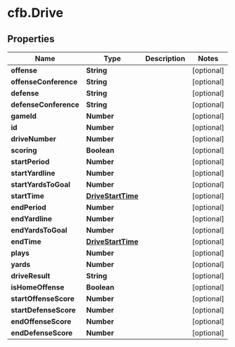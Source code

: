 # cfb.Drive

## Properties
Name | Type | Description | Notes
------------ | ------------- | ------------- | -------------
**offense** | **String** |  | [optional] 
**offenseConference** | **String** |  | [optional] 
**defense** | **String** |  | [optional] 
**defenseConference** | **String** |  | [optional] 
**gameId** | **Number** |  | [optional] 
**id** | **Number** |  | [optional] 
**driveNumber** | **Number** |  | [optional] 
**scoring** | **Boolean** |  | [optional] 
**startPeriod** | **Number** |  | [optional] 
**startYardline** | **Number** |  | [optional] 
**startYardsToGoal** | **Number** |  | [optional] 
**startTime** | [**DriveStartTime**](DriveStartTime.md) |  | [optional] 
**endPeriod** | **Number** |  | [optional] 
**endYardline** | **Number** |  | [optional] 
**endYardsToGoal** | **Number** |  | [optional] 
**endTime** | [**DriveStartTime**](DriveStartTime.md) |  | [optional] 
**plays** | **Number** |  | [optional] 
**yards** | **Number** |  | [optional] 
**driveResult** | **String** |  | [optional] 
**isHomeOffense** | **Boolean** |  | [optional] 
**startOffenseScore** | **Number** |  | [optional] 
**startDefenseScore** | **Number** |  | [optional] 
**endOffenseScore** | **Number** |  | [optional] 
**endDefenseScore** | **Number** |  | [optional] 


